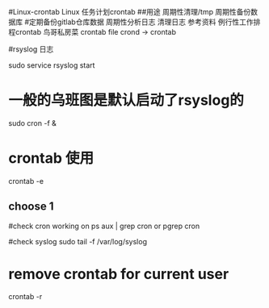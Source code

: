#Linux-crontab
Linux 任务计划crontab
##用途
周期性清理/tmp 周期性备份数据库  #定期备份gitlab仓库数据
周期性分析日志 清理日志
参考资料
例行性工作排程crontab 鸟哥私房菜
crontab file
crond -> crontab

#rsyslog   日志

sudo service rsyslog start

# 一般的乌班图是默认启动了rsyslog的

sudo cron -f &

# crontab 使用
crontab -e
## choose 1

#check cron working on
ps aux | grep cron 
or
pgrep cron

#check syslog
sudo tail -f /var/log/syslog

# remove crontab for current user
crontab -r


